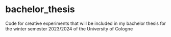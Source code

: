 # bachelor_thesis
Code for creative experiments that will be included in my bachelor thesis for the winter semester 2023/2024 of the University of Cologne
